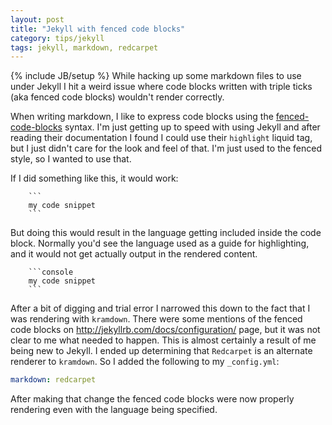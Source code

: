 ```yaml
---
layout: post
title: "Jekyll with fenced code blocks"
category: tips/jekyll
tags: jekyll, markdown, redcarpet
---
```

{% include JB/setup %}
While hacking up some markdown files to use under Jekyll I hit a weird
issue where code blocks written with triple ticks (aka fenced code blocks)
wouldn't render correctly.

When writing markdown, I like to express code blocks using the
[fenced-code-blocks](https://help.github.com/articles/github-flavored-markdown/#fenced-code-blocks)
syntax. I'm just getting up to speed with using Jekyll and after reading their
documentation I found I could use their `highlight` liquid tag, but I just didn't
care for the look and feel of that. I'm just used to the fenced style, so I
wanted to use that.

If I did something like this, it would work:

```
    ```
    my code snippet
    ```
```
But doing this would result in the language getting included inside the code
block. Normally you'd see the language used as a guide for highlighting, and it
would not get actually output in the rendered content.

```
    ```console
    my code snippet
    ```
```

After a bit of digging and trial error I narrowed this down to the fact that
I was rendering with `kramdown`. There were some mentions of the fenced code
blocks on <http://jekyllrb.com/docs/configuration/> page, but it was not clear
to me what needed to happen. This is almost certainly a result of me being new
to Jekyll. I ended up determining that `Redcarpet` is an alternate renderer to
`kramdown`. So I added the following to my `_config.yml`:

```yaml
markdown: redcarpet
```

After making that change the fenced code blocks were now properly rendering
even with the language being specified.
